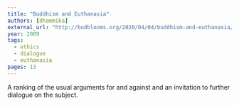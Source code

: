 ```yaml
---
title: "Buddhism and Euthanasia"
authors: [dhammika]
external_url: "http://budblooms.org/2020/04/04/buddhism-and-euthanasia/"
year: 2009
tags:
  - ethics
  - dialogue
  - euthanasia
pages: 13
---
```


A ranking of the usual arguments for and against and an invitation to further dialogue on the subject.

